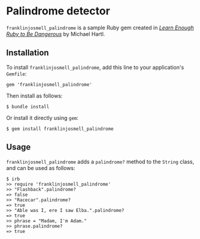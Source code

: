 # Palindrome detector

`franklinjosmell_palindrome` is a sample Ruby gem created in [*Learn Enough Ruby to Be Dangerous*](https://www.learnenough.com/ruby-tutorial) by Michael Hartl.

## Installation

To install `franklinjosmell_palindrome`, add this line to your application's `Gemfile`:

```
gem 'franklinjosmell_palindrome'
```

Then install as follows:

```
$ bundle install
```

Or install it directly using `gem`:

```
$ gem install franklinjosmell_palindrome
```

## Usage

`franklinjosmell_palindrome` adds a `palindrome?` method to the `String` class, and can be used as follows:

```
$ irb
>> require 'franklinjosmell_palindrome'
>> "Flashback".palindrome?
=> false
>> "Racecar".palindrome?
=> true
>> "Able was I, ere I saw Elba.".palindrome?
=> true
>> phrase = "Madam, I'm Adam."
>> phrase.palindrome?
=> true
```